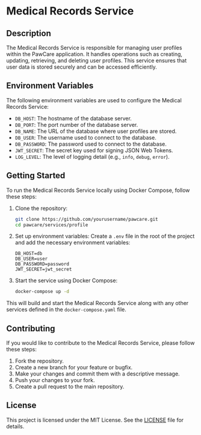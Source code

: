 # Medical Records Service

## Description

The Medical Records Service is responsible for managing user profiles within the PawCare application. It handles operations such as creating, updating, retrieving, and deleting user profiles. This service ensures that user data is stored securely and can be accessed efficiently.

## Environment Variables

The following environment variables are used to configure the Medical Records Service:

- `DB_HOST`: The hostname of the database server.
- `DB_PORT`: The port number of the database server.
- `DB_NAME`: The URL of the database where user profiles are stored.
- `DB_USER`: The username used to connect to the database.
- `DB_PASSWORD`: The password used to connect to the database.
- `JWT_SECRET`: The secret key used for signing JSON Web Tokens.
- `LOG_LEVEL`: The level of logging detail (e.g., `info`, `debug`, `error`).

## Getting Started

To run the Medical Records Service locally using Docker Compose, follow these steps:

1. Clone the repository:

   ```sh
   git clone https://github.com/yourusername/pawcare.git
   cd pawcare/services/profile
   ```

2. Set up environment variables:
   Create a `.env` file in the root of the project and add the necessary environment variables:

   ```env
   DB_HOST=db
   DB_USER=user
   DB_PASSWORD=password
   JWT_SECRET=jwt_secret
   ```

3. Start the service using Docker Compose:
   ```sh
   docker-compose up -d
   ```

This will build and start the Medical Records Service along with any other services defined in the `docker-compose.yaml` file.

## Contributing

If you would like to contribute to the Medical Records Service, please follow these steps:

1. Fork the repository.
2. Create a new branch for your feature or bugfix.
3. Make your changes and commit them with a descriptive message.
4. Push your changes to your fork.
5. Create a pull request to the main repository.

## License

This project is licensed under the MIT License. See the [LICENSE](LICENSE) file for details.

